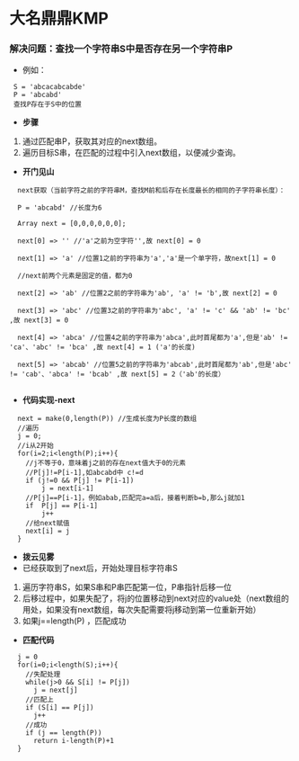 # 大名鼎鼎KMP
### 解决问题：查找一个字符串S中是否存在另一个字符串P
* 例如：
```
 S = 'abcacabcabde'
 P = 'abcabd'
 查找P存在于S中的位置
```
* **步骤**
1. 通过匹配串P，获取其对应的next数组。
2. 遍历目标S串，在匹配的过程中引入next数组，以便减少查询。

* **开门见山**
```
  next获取（当前字符之前的字符串M，查找M前和后存在长度最长的相同的子字符串长度）：
  
  P = 'abcabd' //长度为6
  
  Array next = [0,0,0,0,0,0];
  
  next[0] => '' //'a'之前为空字符'',故 next[0] = 0
  
  next[1] => 'a' //位置1之前的字符串为'a','a'是一个单字符，故next[1] = 0
  
  //next前两个元素是固定的值，都为0
  
  next[2] => 'ab' //位置2之前的字符串为'ab', 'a' != 'b',故 next[2] = 0
  
  next[3] => 'abc' //位置3之前的字符串为'abc', 'a' != 'c' && 'ab' != 'bc' ,故 next[3] = 0
  
  next[4] => 'abca' //位置4之前的字符串为'abca',此时首尾都为'a',但是'ab' != 'ca'、'abc' != 'bca' ,故 next[4] = 1 ('a'的长度)
  
  next[5] => 'abcab' //位置5之前的字符串为'abcab',此时首尾都为'ab',但是'abc' != 'cab'、'abca' != 'bcab' ,故 next[5] = 2（'ab'的长度）
  
```
* **代码实现-next**
```
  next = make(0,length(P)) //生成长度为P长度的数组
  //遍历
  j = 0;
  //i从2开始
  for(i=2;i<length(P);i++){
    //j不等于0，意味着j之前的存在next值大于0的元素
    //P[j]!=P[i-1],如abcabd中 c!=d
    if (j!=0 && P[j] != P[i-1])
        j = next[i-1]
    //P[j]==P[i-1]，例如abab,匹配完a=a后，接着判断b=b,那么j就加1
    if  P[j] == P[i-1]
        j++
    //给next赋值
    next[i] = j
  }
```
* **拨云见雾**
* 已经获取到了next后，开始处理目标字符串S
1. 遍历字符串S，如果S串和P串匹配第一位，P串指针后移一位
2. 后移过程中，如果失配了，将j的位置移动到next对应的value处（next数组的用处，如果没有next数组，每次失配需要将j移动到第一位重新开始）
3. 如果j==length(P) ，匹配成功

* **匹配代码**
```
  j = 0
  for(i=0;i<length(S);i++){
    //失配处理
    while(j>0 && S[i] != P[j])
      j = next[j]
    //匹配上
    if (S[i] == P[j]) 
      j++
    //成功
    if (j == length(P))
      return i-length(P)+1
  }
```
